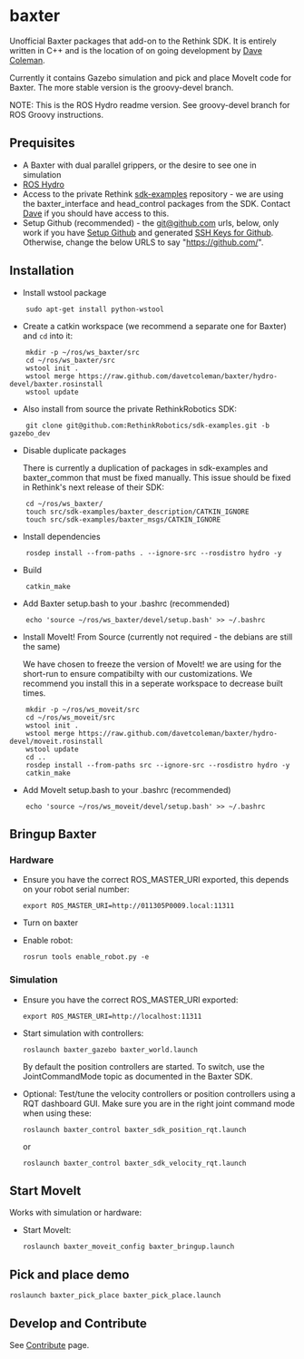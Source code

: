 baxter
======

Unofficial Baxter packages that add-on to the Rethink SDK. It is entirely written in C++ and is the location of on going development by [Dave Coleman](http://davetcoleman.com). 

Currently it contains Gazebo simulation and pick and place MoveIt code for Baxter. The more stable version is the groovy-devel branch.

NOTE: This is the ROS Hydro readme version. See groovy-devel branch for ROS Groovy instructions.

## Prequisites

 * A Baxter with dual parallel grippers, or the desire to see one in simulation
 * [ROS Hydro](http://wiki.ros.org/ROS/Installation)
 * Access to the private Rethink [sdk-examples](https://github.com/RethinkRobotics/sdk-examples) repository - we are using the baxter_interface and head_control packages from the SDK. Contact [Dave](davetcoleman@gmail.com) if you should have access to this.
 * Setup Github (recommended) - the git@github.com urls, below, only work if you have [Setup Github](https://help.github.com/articles/set-up-git) and generated [SSH Keys for Github](https://help.github.com/articles/generating-ssh-keys). Otherwise, change the below URLS to say "https://github.com/".

## Installation

* Install wstool package

```
    sudo apt-get install python-wstool
```

* Create a catkin workspace (we recommend a separate one for Baxter) and ``cd`` into it:

```
    mkdir -p ~/ros/ws_baxter/src
    cd ~/ros/ws_baxter/src
    wstool init .
    wstool merge https://raw.github.com/davetcoleman/baxter/hydro-devel/baxter.rosinstall
    wstool update
```

* Also install from source the private RethinkRobotics SDK:

```
    git clone git@github.com:RethinkRobotics/sdk-examples.git -b gazebo_dev
```

* Disable duplicate packages

    There is currently a duplication of packages in sdk-examples and baxter_common that must be fixed manually. This issue should be fixed in Rethink's next release of their SDK:

```
    cd ~/ros/ws_baxter/
    touch src/sdk-examples/baxter_description/CATKIN_IGNORE
    touch src/sdk-examples/baxter_msgs/CATKIN_IGNORE
```

* Install dependencies

```
    rosdep install --from-paths . --ignore-src --rosdistro hydro -y
```

* Build

```
    catkin_make
```

* Add Baxter setup.bash to your .bashrc (recommended)

```
    echo 'source ~/ros/ws_baxter/devel/setup.bash' >> ~/.bashrc
```

* Install MoveIt! From Source (currently not required - the debians are still the same)

    We have chosen to freeze the version of MoveIt! we are using for the short-run to ensure compatibilty with our customizations. We recommend you install this in a seperate workspace to decrease built times.

```
    mkdir -p ~/ros/ws_moveit/src
    cd ~/ros/ws_moveit/src
    wstool init .
    wstool merge https://raw.github.com/davetcoleman/baxter/hydro-devel/moveit.rosinstall
    wstool update
    cd ..
    rosdep install --from-paths src --ignore-src --rosdistro hydro -y
    catkin_make
```

* Add MoveIt setup.bash to your .bashrc (recommended)

```
    echo 'source ~/ros/ws_moveit/devel/setup.bash' >> ~/.bashrc
```

## Bringup Baxter

### Hardware

 * Ensure you have the correct ROS_MASTER_URI exported, this depends on your robot serial number:
   ```
   export ROS_MASTER_URI=http://011305P0009.local:11311
   ```

 * Turn on baxter

 * Enable robot:
   ```
   rosrun tools enable_robot.py -e
   ```

### Simulation 

 * Ensure you have the correct ROS_MASTER_URI exported:
   ```
   export ROS_MASTER_URI=http://localhost:11311
   ```

 * Start simulation with controllers:
   ```
   roslaunch baxter_gazebo baxter_world.launch
   ```
   By default the position controllers are started. To switch, use the JointCommandMode topic as documented in the Baxter SDK.

 * Optional: Test/tune the velocity controllers or position controllers using a RQT dashboard GUI. Make sure you are in the right joint command mode when using these:

   ```
   roslaunch baxter_control baxter_sdk_position_rqt.launch
   ```
   or
   ```
   roslaunch baxter_control baxter_sdk_velocity_rqt.launch 
   ```

## Start MoveIt

Works with simulation or hardware:

 * Start MoveIt:

   ```
   roslaunch baxter_moveit_config baxter_bringup.launch
   ```

## Pick and place demo

   ```
   roslaunch baxter_pick_place baxter_pick_place.launch
   ```

## Develop and Contribute

See [Contribute](https://github.com/osrf/baxter/blob/master/CONTRIBUTING.md) page.
